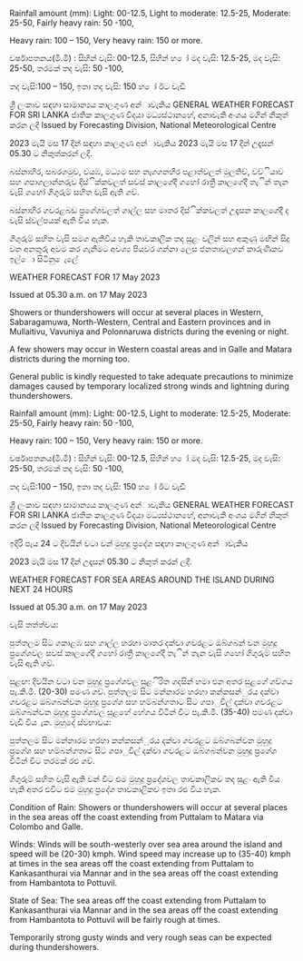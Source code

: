 Rainfall amount (mm): Light: 00-12.5, Light to moderate: 12.5-25, Moderate: 25-50, Fairly heavy rain: 50 -100,

Heavy rain: 100 – 150, Very heavy rain: 150 or more.

වර්ෂාපතනය(මි.මී) : සිහින් වැසි: 00-12.5, සිහින් හ ෝ මද වැසි: 12.5-25, මද වැසි: 25-50, තරමක් තද වැසි: 50 -100,

තද වැසි:100 – 150, ඉතා තද වැසි: 150 හ ෝ ඊට වැඩි

ශ්‍රී ලංකාව සඳහා සාමාන්‍යය කාලගුණ අන්‍ාවැකිය GENERAL WEATHER FORECAST FOR SRI LANKA ජාතික කාලගුණ විදයා මධ්‍යස්ථානහේ, අනාවැකි අංශය මගින් නිකුත් කරන ලදි Issued by Forecasting Division, National Meteorological Centre

2023 මැයි මස 17 දින්‍ සඳහා කාලගුණ අන්‍ාවැකිය 2023 මැයි මස 17 දින්‍ උදෑසන්‍ 05.30 ට නිකුත්කරන්‍ ලදි.

බස්නාහිර, සබරගමුව, වයඹ, මධ්‍යම සහ නැගගනහිර පළාත්වලත් මුලතිව්, වව්ියාව සහ ගපාගලාන්නරුව දිස්ික්කවලත් සවස් කාලගේදී ගහෝ රාත්‍රී කාලගේදී තැින් තැන වැසි ගහෝ ගිගුරුම් සහිත වැසි ඇති ගව්.

බස්නාහිර ගවරළබඩ ප්‍රගේශවලත් ගාල්ල සහ මාතර දිස්ික්කවලත් උදෑසන කාලගේදී ද වැසි ස්වල්පයක් ඇති විය හැක.

ගිගුරුම් සහිත වැසි සමග ඇතිවිය හැකි තාවකාලික තද සුළං වලින් සහ අකුණු මඟින් සිදු වන අනතුරු අවම කර ගැනීමට අවශ්‍ය පියවර ගන්නා ලෙස ජනතාවලගන් කාරුණිකව ඉල්ො සිටිනු ෙැලේ

WEATHER FORECAST FOR 17 May 2023

Issued at 05.30 a.m. on 17 May 2023

Showers or thundershowers will occur at several places in Western, Sabaragamuwa, North-Western, Central and Eastern provinces and in Mullaitivu, Vavuniya and Polonnaruwa districts during the evening or night.

A few showers may occur in Western coastal areas and in Galle and Matara districts during the morning too.

General public is kindly requested to take adequate precautions to minimize damages caused by temporary localized strong winds and lightning during thundershowers.

Rainfall amount (mm): Light: 00-12.5, Light to moderate: 12.5-25, Moderate: 25-50, Fairly heavy rain: 50 -100,

Heavy rain: 100 – 150, Very heavy rain: 150 or more.

වර්ෂාපතනය(මි.මී) : සිහින් වැසි: 00-12.5, සිහින් හ ෝ මද වැසි: 12.5-25, මද වැසි: 25-50, තරමක් තද වැසි: 50 -100,

තද වැසි:100 – 150, ඉතා තද වැසි: 150 හ ෝ ඊට වැඩි

ශ්‍රී ලංකාව සඳහා සාමාන්‍යය කාලගුණ අන්‍ාවැකිය GENERAL WEATHER FORECAST FOR SRI LANKA ජාතික කාලගුණ විදයා මධ්‍යස්ථානහේ, අනාවැකි අංශය මගින් නිකුත් කරන ලදි Issued by Forecasting Division, National Meteorological Centre

ඉදිරි පැය 24 ට දිවයින්‍ වටා වන්‍ මුහුදු ප්‍රදේශ සඳහා කාලගුණ අන්‍ාවැකිය

2023 මැයි මස 17 දින්‍ උදෑසන්‍ 05.30 ට නිකුත් කරන්‍ ලදි.

WEATHER FORECAST FOR SEA AREAS AROUND THE ISLAND DURING NEXT 24 HOURS

Issued at 05.30 a.m. on 17 May 2023

වැසි තත්ත්වය:

පුත්තලම සිට ගකාළඹ සහ ගාල්ල හරහා මාතර දක්වා ගවරළට ඔබ්ගබන් වන මුහුදු ප්‍රගේශවල සවස් කාලගේදී ගහෝ රාත්‍රී කාලගේදී තැින් තැන වැසි ගහෝ ගිගුරුම් සහිත වැසි ඇති ගව්.

සුළඟ: දිවයින වටා වන මුහුදු ප්‍රගේශවල සුළං ිරිත ගදසින් හමා එන අතර සුළගේ ගව්ගය පැ.කි.මී. (20-30) පමණ ගව්. පුත්තලම සිට මන්නාරම හරහා කන්කසන්ුරය දක්වා ගවරළට ඔබ්ගබන්වන මුහුදු ප්‍රගේශ සහ හම්බන්ගතාට සිට ගපාුවිල් දක්වා ගවරළට ඔබ්ගබන්වන මුහුදු ප්‍රගේශවල සුළහේ හේගය විටින් විට පැ.කි.මී. (35-40) පමණ දක්වා වැඩි විය ැක. මුහුදේ ස්වභාවය:

පුත්තලම සිට මන්නාරම හරහා කන්කසන්ුරය දක්වා ගවරළට ඔබ්ගබන්වන මුහුදු ප්‍රගේශ සහ හම්බන්ගතාට සිට ගපාුවිල් දක්වා ගවරළට ඔබ්ගබන්වන මුහුදු ප්‍රගේශ විටින් විට තරමක් රළු ගව්.

ගිගුරුම් සහිත වැසි ඇති වන්‍ විට එම මුහුදු ප්‍රදේශවල තාවකාලිකව තද සුළං ඇති විය හැකි අතර එවිට එම මුහුදු ප්‍රදේශ තාවකාලිකව ඉතා රළු විය හැක.

Condition of Rain: Showers or thundershowers will occur at several places in the sea areas off the coast extending from Puttalam to Matara via Colombo and Galle.

Winds: Winds will be south-westerly over sea area around the island and speed will be (20-30) kmph. Wind speed may increase up to (35-40) kmph at times in the sea areas off the coast extending from Puttalam to Kankasanthurai via Mannar and in the sea areas off the coast extending from Hambantota to Pottuvil.

State of Sea: The sea areas off the coast extending from Puttalam to Kankasanthurai via Mannar and in the sea areas off the coast extending from Hambantota to Pottuvil will be fairly rough at times.

Temporarily strong gusty winds and very rough seas can be expected during thundershowers.